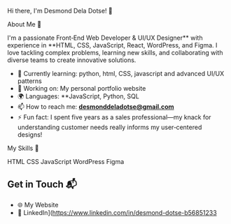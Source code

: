 Hi there, I'm Desmond Dela Dotse! 👋  

 About Me 🚀

I'm a passionate Front‑End Web Developer & UI/UX Designer** with experience in **HTML, CSS, JavaScript, React, WordPress, and Figma. I love tackling complex problems, learning new skills, and collaborating with diverse teams to create innovative solutions.

- 🌱 Currently learning: python, html, CSS, javascript and advanced UI/UX patterns
- 🔭 Working on: My personal portfolio website
- 🌍 Languages: **JavaScript, Python, SQL 
- 📫 How to reach me: **desmonddeladotse@gmail.com**  
- ⚡ Fun fact: I spent five years as a sales professional—my knack for understanding customer needs really informs my user‑centered designs!

 My Skills 🧠 

HTML 
CSS
JavaScript 
WordPress 
Figma




## Get in Touch 📬

- 🌐 My Website 
- 💼 LinkedIn](https://www.linkedin.com/in/desmond-dotse-b56851233
 

